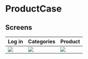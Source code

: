 # ProductCase

## Screens

| Log in | Categories | Product |
| ------ | ---- | ------ |
|<img src="https://user-images.githubusercontent.com/36673014/191137572-d7977b62-83d3-4f54-8c8e-1a2833caca09.png)"/>|<img src="https://user-images.githubusercontent.com/36673014/191137572-d7977b62-83d3-4f54-8c8e-1a2833caca09.png)"/>|<img src="https://user-images.githubusercontent.com/36673014/191137768-0a470880-22da-4b43-9c46-f1db81b25cc9.png"/>|
